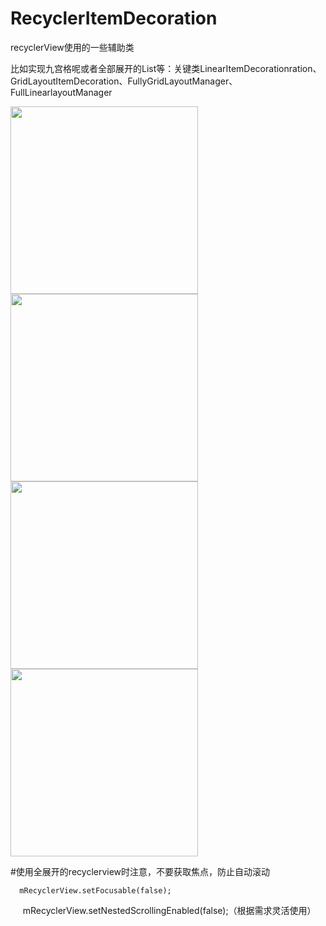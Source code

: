 # RecyclerItemDecoration

recyclerView使用的一些辅助类

比如实现九宫格呢或者全部展开的List等：关键类LinearItemDecorationration、GridLayoutItemDecoration、FullyGridLayoutManager、FullLinearlayoutManager

<img src="https://github.com/happylishang/RecyclerItemDecoration/blob/master/img/1.gif" width=300/> 
<img src="https://github.com/happylishang/RecyclerItemDecoration/blob/master/img/2.gif" width=300/>
<img src="https://github.com/happylishang/RecyclerItemDecoration/blob/master/img/3.gif" width=300/>
<img src="http://upload-images.jianshu.io/upload_images/1460468-71486651b73319b4.gif?imageMogr2/auto-orient/strip%7CimageView2/2/w/1080/q/50" width=300/>   

#使用全展开的recyclerview时注意，不要获取焦点，防止自动滚动
  
      mRecyclerView.setFocusable(false);
      mRecyclerView.setNestedScrollingEnabled(false);（根据需求灵活使用）
